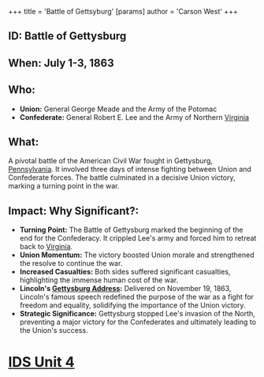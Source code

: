 +++
 title = 'Battle of Gettsyburg'
[params]
	author = 'Carson West'
+++
## ID: Battle of Gettysburg

## When: July 1-3, 1863

## Who: 
* **Union:**  General George Meade and the Army of the Potomac
* **Confederate:** General Robert E. Lee and the Army of Northern [Virginia](./../virginia/)

## What: 
A pivotal battle of the American Civil War fought in Gettysburg, [Pennsylvania](./../pennsylvania/). It involved three days of intense fighting between Union and Confederate forces. The battle culminated in a decisive Union victory, marking a turning point in the war.

## Impact: Why Significant?: 
* **Turning Point:**  The Battle of Gettysburg marked the beginning of the end for the Confederacy. It crippled Lee's army and forced him to retreat back to [Virginia](./../virginia/).
* **Union Momentum:** The victory boosted Union morale and strengthened the resolve to continue the war.
* **Increased Casualties:** Both sides suffered significant casualties, highlighting the immense human cost of the war.
* **Lincoln's [Gettysburg Address](./../gettysburg-address/):** Delivered on November 19, 1863, Lincoln's famous speech redefined the purpose of the war as a fight for freedom and equality, solidifying the importance of the Union victory.
* **Strategic Significance:** Gettysburg stopped Lee's invasion of the North, preventing a major victory for the Confederates and ultimately leading to the Union's success.

# [IDS Unit 4](./../ids-unit-4/)